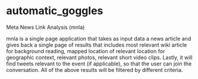 # automatic_goggles
Meta News Link Analysis (mnla)

mnla is a single page application that takes as input data a news article and gives back a single page of results that includes most relevant wiki article for background reading, mapped location of relevant location for geographic context, relevant photos, relevant short video clips. Lastly, it will find tweets relevant to the event (if applicable), so that the user can join the conversation. All of the above results will be filtered by different criteria.
